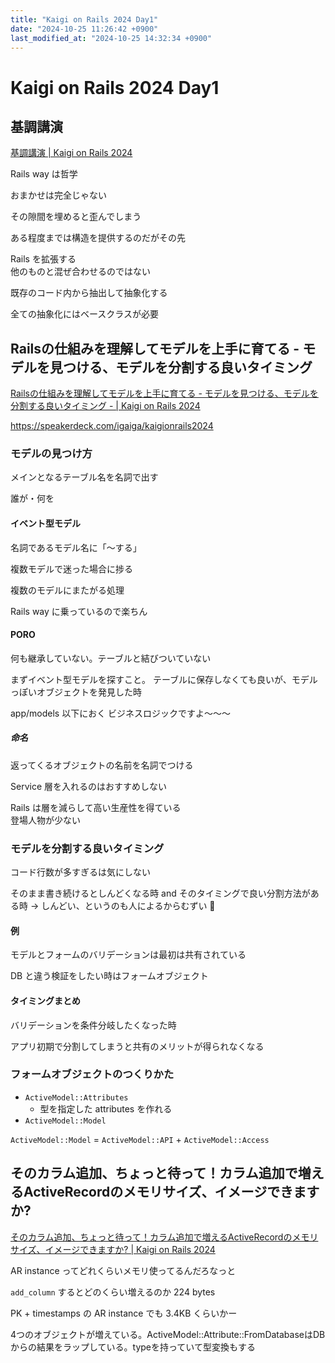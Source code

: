 ```yaml
---
title: "Kaigi on Rails 2024 Day1"
date: "2024-10-25 11:26:42 +0900"
last_modified_at: "2024-10-25 14:32:34 +0900"
---
```


# Kaigi on Rails 2024 Day1
## 基調講演
[基調講演 | Kaigi on Rails 2024](https://kaigionrails.org/2024/talks/palkan/)

Rails way は哲学  

おまかせは完全じゃない  

その隙間を埋めると歪んでしまう  

ある程度までは構造を提供するのだがその先  

Rails を拡張する  
他のものと混ぜ合わせるのではない

既存のコード内から抽出して抽象化する  

全ての抽象化にはベースクラスが必要  

## Railsの仕組みを理解してモデルを上手に育てる - モデルを見つける、モデルを分割する良いタイミング
[Railsの仕組みを理解してモデルを上手に育てる - モデルを見つける、モデルを分割する良いタイミング - | Kaigi on Rails 2024](https://kaigionrails.org/2024/talks/igaiga/)

https://speakerdeck.com/igaiga/kaigionrails2024

### モデルの見つけ方
メインとなるテーブル名を名詞で出す

誰が・何を

#### イベント型モデル
名詞であるモデル名に「〜する」

複数モデルで迷った場合に捗る

複数のモデルにまたがる処理

Rails way に乗っているので楽ちん

#### PORO
何も継承していない。テーブルと結びついていない

まずイベント型モデルを探すこと。
テーブルに保存しなくても良いが、モデルっぽいオブジェクトを発見した時

app/models 以下におく ビジネスロジックですよ〜〜〜

##### 命名
返ってくるオブジェクトの名前を名詞でつける

Service 層を入れるのはおすすめしない

Rails は層を減らして高い生産性を得ている  
登場人物が少ない

### モデルを分割する良いタイミング
コード行数が多すぎるは気にしない

そのまま書き続けるとしんどくなる時 and そのタイミングで良い分割方法がある時
-> しんどい、というのも人によるからむずい :memo:

#### 例
モデルとフォームのバリデーションは最初は共有されている

DB と違う検証をしたい時はフォームオブジェクト

#### タイミングまとめ
バリデーションを条件分岐したくなった時

アプリ初期で分割してしまうと共有のメリットが得られなくなる

### フォームオブジェクトのつくりかた
- `ActiveModel::Attributes`
  - 型を指定した attributes を作れる
- `ActiveModel::Model`  

`ActiveModel::Model` = `ActiveModel::API` + `ActiveModel::Access`

## そのカラム追加、ちょっと待って！カラム追加で増えるActiveRecordのメモリサイズ、イメージできますか?
[そのカラム追加、ちょっと待って！カラム追加で増えるActiveRecordのメモリサイズ、イメージできますか? | Kaigi on Rails 2024](https://kaigionrails.org/2024/talks/asayamakk/)

AR instance ってどれくらいメモリ使ってるんだろなっと

`add_column` するとどのくらい増えるのか 224 bytes

PK + timestamps の AR instance でも 3.4KB くらいかー

4つのオブジェクトが増えている。ActiveModel::Attribute::FromDatabaseはDBからの結果をラップしている。typeを持っていて型変換もする

